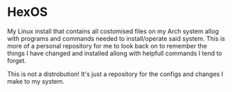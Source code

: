 # HexOS

My Linux install that contains all costomised files on my Arch system allog with programs and commands needed to install/operate said system. This is more of a personal repository for me to look back on to remember the things I have changed and installed allong with helpfull commands I tend to forget.

This is not a distrobution! It's just a repository for the configs and changes I make to my system.
